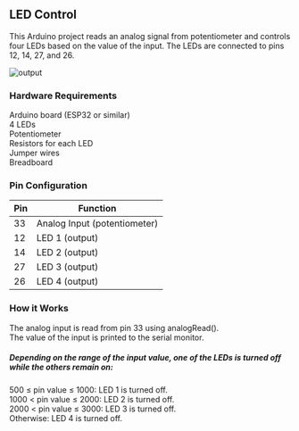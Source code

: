 <h2>LED Control</h2>
This Arduino project reads an analog signal from potentiometer and controls four LEDs based on the value of the input. 
The LEDs are connected to pins 12, 14, 27, and 26.<br>

![output](https://github.com/user-attachments/assets/b7a14cf2-a2cf-43d0-a6f8-eb94ef30c42c)


<h3>Hardware Requirements</h3>
Arduino board (ESP32 or similar)<br>
4 LEDs<br>
Potentiometer<br>
Resistors for each LED<br>
Jumper wires<br>
Breadboard<br>

<h3>Pin Configuration</h3>

| Pin | Function |
| ------------- | ------------- |
| 33 | Analog Input (potentiometer) |
| 12 | LED 1 (output) |
| 14  | LED 2 (output)  |
| 27  | LED 3 (output)  |
| 26  | LED 4 (output)  |


<h3>How it Works</h3>
The analog input is read from pin 33 using analogRead().<br>
The value of the input is printed to the serial monitor.<br>
<h5>Depending on the range of the input value, one of the LEDs is turned off while the others remain on:</h5>
500 ≤ pin value ≤ 1000: LED 1 is turned off.<br>
1000 < pin value ≤ 2000: LED 2 is turned off.<br>
2000 < pin value ≤ 3000: LED 3 is turned off.<br>
Otherwise: LED 4 is turned off.<br>
